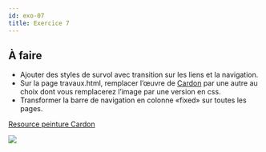 ```yaml
---
id: exo-07
title: Exercice 7
---
```


## À faire

- Ajouter des styles de survol avec transition sur les liens et la navigation.
- Sur la page travaux.html, remplacer l’œuvre de [Cardon](https://frama.link/oXZtswfE) par une autre au choix dont vous remplacerez l’image par une version en css.
- Transformer la barre de navigation en colonne «fixed» sur toutes les pages.

[Resource peinture Cardon](https://frama.link/oXZtswfE)

![](/cours_web_2e/img/exercices/exo-07/exo-07.png)
